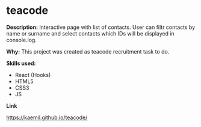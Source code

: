 # teacode

**Description:**
Interactive page with list of contacts. User can filtr contacts by name or surname and select contacts which IDs will be displayed in console.log.

**Why:**
This project was created as teacode recruitment task to do.

**Skills used:**

- React (Hooks)
- HTML5
- CSS3
- JS

**Link**

https://kaemil.github.io/teacode/

